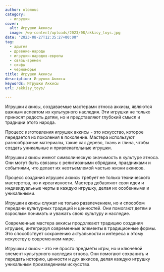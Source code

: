 ```yaml
---
author: olomouc
category:
  - игрушки
cover:
  alt: Игрушки Аккисы
  image: /wp-content/uploads/2023/08/akkisy_toys.jpg
date: "2023-08-27T12:35:27+00:00"
tag:
  - адыгея
  - древние-народы
  - игрушки-народов-европы
  - связь-времен
  - скифы
  - черноморье
title: Игрушки Аккисы
description: Игрушки Аккисы
keywords: Игрушки Аккисы
url: /akkisy_toys/

---
```

Игрушки аккисы, создаваемые мастерами этноса аккисы, являются важным аспектом их культурного наследия. Эти игрушки не только приносят радость детям, но и представляют глубокий смысл и традиции этого народа.

Процесс изготовления игрушек аккисы \- это искусство, которое передается из поколения в поколение. Мастера используют разнообразные материалы, такие как дерево, ткань и глина, чтобы создать уникальные и привлекательные игрушки.

Игрушки аккисы имеют символическую значимость в культуре этноса. Они могут быть связаны с религиозными обрядами, праздниками и событиями, что делает их неотъемлемой частью жизни аккисов.

Процесс создания игрушек аккисы требует не только технического мастерства, но и креативности. Мастера добавляют свои идеи и индивидуальные черты в каждую игрушку, делая их особенными и уникальными.

Игрушки аккисы служат не только развлечением, но и способом передачи культурных традиций и ценностей. Они помогают детям и взрослым понимать и уважать свою культуру и наследие.

Современные мастера аккисы продолжают традицию создания игрушек, интегрируя современные элементы в традиционные формы. Это способствует сохранению актуальности и интереса к этому искусству в современном мире.

Игрушки аккисы \- это не просто предметы игры, но и ключевой элемент культурного наследия этноса. Они помогают сохранить и передать историю, ценности и дух аккисов, делая каждую игрушку уникальным произведением искусства.
